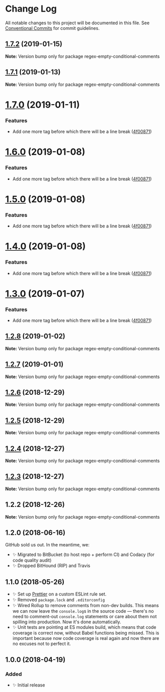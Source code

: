 # Change Log

All notable changes to this project will be documented in this file.
See [Conventional Commits](https://conventionalcommits.org) for commit guidelines.

## [1.7.2](https://bitbucket.org/codsen/codsen/src/master/packages/regex-empty-conditional-comments/compare/regex-empty-conditional-comments@1.7.1...regex-empty-conditional-comments@1.7.2) (2019-01-15)

**Note:** Version bump only for package regex-empty-conditional-comments





## [1.7.1](https://bitbucket.org/codsen/codsen/src/master/packages/regex-empty-conditional-comments/compare/regex-empty-conditional-comments@1.7.0...regex-empty-conditional-comments@1.7.1) (2019-01-13)

**Note:** Version bump only for package regex-empty-conditional-comments





# [1.7.0](https://bitbucket.org/codsen/codsen/src/master/packages/regex-empty-conditional-comments/compare/regex-empty-conditional-comments@1.2.8...regex-empty-conditional-comments@1.7.0) (2019-01-11)

### Features

- Add one more tag before which there will be a line break ([4f00871](https://bitbucket.org/codsen/codsen/src/master/packages/regex-empty-conditional-comments/commits/4f00871))

# [1.6.0](https://bitbucket.org/codsen/codsen/src/master/packages/regex-empty-conditional-comments/compare/regex-empty-conditional-comments@1.2.8...regex-empty-conditional-comments@1.6.0) (2019-01-08)

### Features

- Add one more tag before which there will be a line break ([4f00871](https://bitbucket.org/codsen/codsen/src/master/packages/regex-empty-conditional-comments/commits/4f00871))

# [1.5.0](https://bitbucket.org/codsen/codsen/src/master/packages/regex-empty-conditional-comments/compare/regex-empty-conditional-comments@1.2.8...regex-empty-conditional-comments@1.5.0) (2019-01-08)

### Features

- Add one more tag before which there will be a line break ([4f00871](https://bitbucket.org/codsen/codsen/src/master/packages/regex-empty-conditional-comments/commits/4f00871))

# [1.4.0](https://bitbucket.org/codsen/codsen/src/master/packages/regex-empty-conditional-comments/compare/regex-empty-conditional-comments@1.2.8...regex-empty-conditional-comments@1.4.0) (2019-01-08)

### Features

- Add one more tag before which there will be a line break ([4f00871](https://bitbucket.org/codsen/codsen/src/master/packages/regex-empty-conditional-comments/commits/4f00871))

# [1.3.0](https://bitbucket.org/codsen/codsen/src/master/packages/regex-empty-conditional-comments/compare/regex-empty-conditional-comments@1.2.8...regex-empty-conditional-comments@1.3.0) (2019-01-07)

### Features

- Add one more tag before which there will be a line break ([4f00871](https://bitbucket.org/codsen/codsen/src/master/packages/regex-empty-conditional-comments/commits/4f00871))

## [1.2.8](https://bitbucket.org/codsen/codsen/src/master/packages/regex-empty-conditional-comments/compare/regex-empty-conditional-comments@1.2.7...regex-empty-conditional-comments@1.2.8) (2019-01-02)

**Note:** Version bump only for package regex-empty-conditional-comments

## [1.2.7](https://bitbucket.org/codsen/codsen/src/master/packages/regex-empty-conditional-comments/compare/regex-empty-conditional-comments@1.2.6...regex-empty-conditional-comments@1.2.7) (2019-01-01)

**Note:** Version bump only for package regex-empty-conditional-comments

## [1.2.6](https://bitbucket.org/codsen/codsen/src/master/packages/regex-empty-conditional-comments/compare/regex-empty-conditional-comments@1.2.5...regex-empty-conditional-comments@1.2.6) (2018-12-29)

**Note:** Version bump only for package regex-empty-conditional-comments

## [1.2.5](https://bitbucket.org/codsen/codsen/src/master/packages/regex-empty-conditional-comments/compare/regex-empty-conditional-comments@1.2.4...regex-empty-conditional-comments@1.2.5) (2018-12-29)

**Note:** Version bump only for package regex-empty-conditional-comments

## [1.2.4](https://bitbucket.org/codsen/codsen/src/master/packages/regex-empty-conditional-comments/compare/regex-empty-conditional-comments@1.2.3...regex-empty-conditional-comments@1.2.4) (2018-12-27)

**Note:** Version bump only for package regex-empty-conditional-comments

## [1.2.3](https://bitbucket.org/codsen/codsen/src/master/packages/regex-empty-conditional-comments/compare/regex-empty-conditional-comments@1.2.2...regex-empty-conditional-comments@1.2.3) (2018-12-27)

**Note:** Version bump only for package regex-empty-conditional-comments

## 1.2.2 (2018-12-26)

**Note:** Version bump only for package regex-empty-conditional-comments

## 1.2.0 (2018-06-16)

GitHub sold us out. In the meantime, we:

- ✨ Migrated to BitBucket (to host repo + perform CI) and Codacy (for code quality audit)
- ✨ Dropped BitHound (RIP) and Travis

## 1.1.0 (2018-05-26)

- ✨ Set up [Prettier](https://prettier.io) on a custom ESLint rule set.
- ✨ Removed `package.lock` and `.editorconfig`
- ✨ Wired Rollup to remove comments from non-dev builds. This means we can now leave the `console.log`s in the source code — there's no need to comment-out `console.log` statements or care about them not spilling into production. Now it's done automatically.
- ✨ Unit tests are pointing at ES modules build, which means that code coverage is correct now, without Babel functions being missed. This is important because now code coverage is real again and now there are no excuses not to perfect it.

## 1.0.0 (2018-04-19)

### Added

- ✨ Initial release
